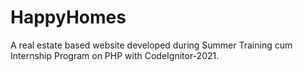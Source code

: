# HappyHomes
A real estate based website developed during Summer Training cum Internship Program on PHP with CodeIgnitor-2021.

